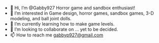 - 👋 Hi, I’m @Gabby927 Horror game and sandbox enthusiast!
- 👀 I’m interested in Game design, horror games, sandbox games, 3-D modeling, and ball joint dolls.
- 🌱 I’m currently learning how to make game levels.
- 💞️ I’m looking to collaborate on ... yet to be decided.
- 📫 How to reach me gabbyp927@gmail.com

<!---
Gabby927/Gabby927 is a ✨ special ✨ repository because its `README.md` (this file) appears on your GitHub profile.
You can click the Preview link to take a look at your changes.
--->
